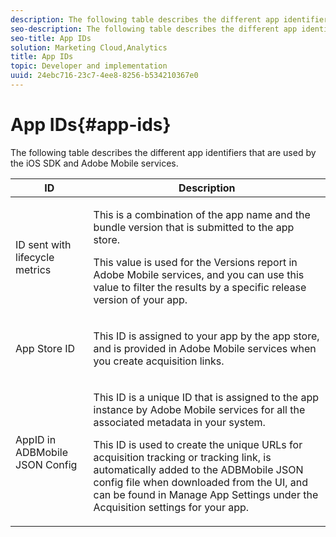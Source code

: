 ```yaml
---
description: The following table describes the different app identifiers that are used by the iOS SDK and Adobe Mobile services.
seo-description: The following table describes the different app identifiers that are used by the iOS SDK and Adobe Mobile services.
seo-title: App IDs
solution: Marketing Cloud,Analytics
title: App IDs
topic: Developer and implementation
uuid: 24ebc716-23c7-4ee8-8256-b534210367e0
---
```


# App IDs{#app-ids}

The following table describes the different app identifiers that are used by the iOS SDK and Adobe Mobile services.

<table id="table_6411AFB4F30544B58AA29A4C589F0AC8"> 
 <thead> 
  <tr> 
   <th colname="col1" class="entry"> ID </th> 
   <th colname="col2" class="entry"> Description </th> 
  </tr>
 </thead>
 <tbody> 
  <tr> 
   <td colname="col1"> ID sent with lifecycle metrics </td> 
   <td colname="col2"> <p>This is a combination of the app name and the bundle version that is submitted to the app store. </p> <p>This value is used for the <span class="uicontrol"> Versions</span> report in Adobe Mobile services, and you can use this value to filter the results by a specific release version of your app. </p> </td> 
  </tr> 
  <tr> 
   <td colname="col1"> App Store ID </td> 
   <td colname="col2"> <p>This ID is assigned to your app by the app store, and is provided in Adobe Mobile services when you create acquisition links. </p> </td> 
  </tr> 
  <tr> 
   <td colname="col1"> AppID in ADBMobile JSON Config </td> 
   <td colname="col2"> <p>This ID is a unique ID that is assigned to the app instance by Adobe Mobile services for all the associated metadata in your system. </p> <p>This ID is used to create the unique URLs for acquisition tracking or tracking link, is automatically added to the ADBMobile JSON config file when downloaded from the UI, and can be found in <span class="wintitle"> Manage App Settings</span> under the <span class="uicontrol"> Acquisition</span> settings for your app. </p> </td> 
  </tr> 
 </tbody> 
</table>


